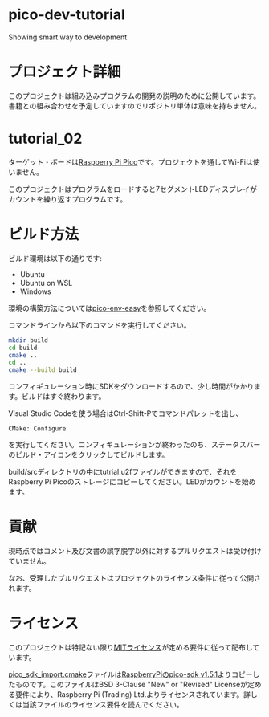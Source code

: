 # pico-dev-tutorial
Showing smart way to development

# プロジェクト詳細
このプロジェクトは組み込みプログラムの開発の説明のために公開しています。書籍との組み合わせを予定していますのでリポジトリ単体は意味を持ちません。

# tutorial_02
ターゲット・ボードは[Raspberry Pi Pico](https://www.raspberrypi.com/products/raspberry-pi-pico/)です。プロジェクトを通してWi-Fiは使いません。

このプロジェクトはプログラムをロードすると7セグメントLEDディスプレイがカウントを繰り返すプログラムです。

# ビルド方法
ビルド環境は以下の通りです:
- Ubuntu 
- Ubuntu on WSL
- Windows

環境の構築方法については[pico-env-easy](https://github.com/suikan4github/pico-env-easy)を参照してください。

コマンドラインから以下のコマンドを実行してください。
```bash
mkdir build
cd build
cmake ..
cd ..
cmake --build build
```
コンフィギュレーション時にSDKをダウンロードするので、少し時間がかかります。ビルドはすぐ終わります。

Visual Studio Codeを使う場合はCtrl-Shift-Pでコマンドパレットを出し、
```
CMake: Configure
```
を実行してください。コンフィギュレーションが終わったのち、ステータスバーのビルド・アイコンをクリックしてビルドします。

build/srcディレクトリの中にtutrial.u2fファイルができますので、それをRaspberry Pi Picoのストレージにコピーしてください。LEDがカウントを始めます。


# 貢献
現時点ではコメント及び文書の誤字脱字以外に対するプルリクエストは受け付けていません。

なお、受理したプルリクエストはプロジェクトのライセンス条件に従って公開されます。

# ライセンス

このプロジェクトは特記ない限り[MITライセンス](LICENSE)が定める要件に従って配布しています。

[pico_sdk_import.cmake](pico_sdk_import.cmake)ファイルは[RaspberryPiのpico-sdk v1.5.1](https://github.com/raspberrypi/pico-sdk/blob/1.5.1/external/pico_sdk_import.cmake)よりコピーしたものです。このファイルはBSD 3-Clause "New" or "Revised" Licenseが定める要件により、Raspberry Pi (Trading) Ltd.よりライセンスされています。詳しくは当該ファイルのライセンス要件を読んでください。